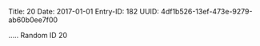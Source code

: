 Title: 20
Date: 2017-01-01
Entry-ID: 182
UUID: 4df1b526-13ef-473e-9279-ab60b0ee7f00

.....
Random ID 20
